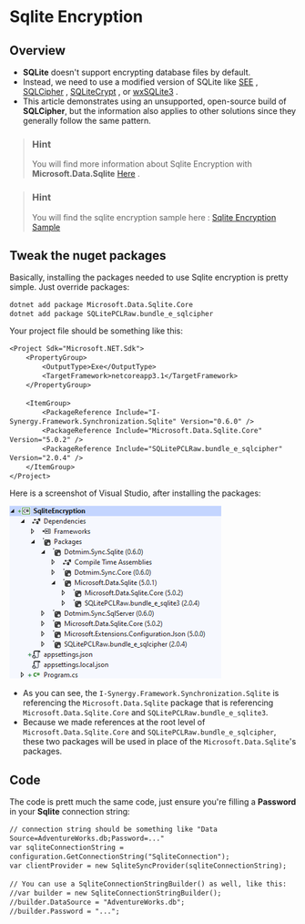 Sqlite Encryption
=================

Overview
--------

-   **SQLite** doesn\'t support encrypting database files by default.
-   Instead, we need to use a modified version of SQLite like
    [SEE](https://www.hwaci.com/sw/sqlite/see.html) ,
    [SQLCipher](https://www.zetetic.net/sqlcipher/) ,
    [SQLiteCrypt](http://www.sqlite-crypt.com/) , or
    [wxSQLite3](https://utelle.github.io/wxsqlite3) .
-   This article demonstrates using an unsupported, open-source build of
    **SQLCipher**, but the information also applies to other solutions
    since they generally follow the same pattern.

> ### Hint
> You will find more information about Sqlite Encryption with
**Microsoft.Data.Sqlite**
[Here](https://docs.microsoft.com/en-us/dotnet/standard/data/sqlite/encryption?tabs=netcore-cli)
.

> ### Hint
> You will find the sqlite encryption sample here : [Sqlite Encryption
Sample](https://github.com/I-Synergy/I-Synergy.Framework/blob/master/Samples/SqliteEncryption)

Tweak the nuget packages
------------------------

Basically, installing the packages needed to use Sqlite encryption is
pretty simple. Just override packages:

``` {.sourceCode .bash}
dotnet add package Microsoft.Data.Sqlite.Core
dotnet add package SQLitePCLRaw.bundle_e_sqlcipher
```

Your project file should be something like this:

``` {.sourceCode .xml}
<Project Sdk="Microsoft.NET.Sdk">
    <PropertyGroup>
        <OutputType>Exe</OutputType>
        <TargetFramework>netcoreapp3.1</TargetFramework>
    </PropertyGroup>

    <ItemGroup>
        <PackageReference Include="I-Synergy.Framework.Synchronization.Sqlite" Version="0.6.0" />
        <PackageReference Include="Microsoft.Data.Sqlite.Core" Version="5.0.2" />
        <PackageReference Include="SQLitePCLRaw.bundle_e_sqlcipher" Version="2.0.4" />
    </ItemGroup>
</Project>
```

Here is a screenshot of Visual Studio, after installing the packages:

![image](assets/SqliteEncryption01.png)

-   As you can see, the `I-Synergy.Framework.Synchronization.Sqlite` is referencing the
    `Microsoft.Data.Sqlite` package that is referencing
    `Microsoft.Data.Sqlite.Core` and `SQLitePCLRaw.bundle_e_sqlite3`.
-   Because we made references at the root level of
    `Microsoft.Data.Sqlite.Core` and `SQLitePCLRaw.bundle_e_sqlcipher`,
    these two packages will be used in place of the
    `Microsoft.Data.Sqlite`\'s packages.

Code
----

The code is prett much the same code, just ensure you\'re filling a
**Password** in your **Sqlite** connection string:

``` {.sourceCode .csharp}
// connection string should be something like "Data Source=AdventureWorks.db;Password=..."
var sqliteConnectionString = configuration.GetConnectionString("SqliteConnection");
var clientProvider = new SqliteSyncProvider(sqliteConnectionString);

// You can use a SqliteConnectionStringBuilder() as well, like this:
//var builder = new SqliteConnectionStringBuilder();
//builder.DataSource = "AdventureWorks.db";
//builder.Password = "...";
```
